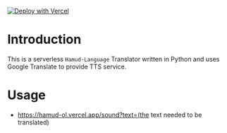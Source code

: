 [![Deploy with Vercel](https://vercel.com/button)](https://vercel.com/new/clone?repository-url=https://github.com/Lafcadia/HamudOL)

# Introduction

This is a serverless `Hamud-Language` Translator written in Python and uses Google Translate to provide TTS service.

# Usage

- https://hamud-ol.vercel.app/sound?text=(the text needed to be translated)
